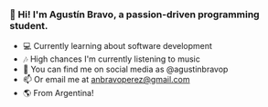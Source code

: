### 👋 Hi! I'm Agustín Bravo, a passion-driven programming student.

- 💻 Currently learning about software development 
- 🎶 High chances I'm currently listening to music 
- 💬 You can find me on social media as @agustinbravop
- 📫 Or email me at anbravoperez@gmail.com
- 🌎 From Argentina!
